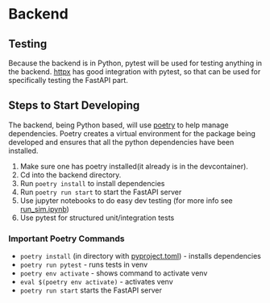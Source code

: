 # Backend

## Testing

Because the backend is in Python, pytest will be used for testing anything in the backend.
[httpx](https://fastapi.tiangolo.com/tutorial/testing/) has good integration with pytest, so that
can be used for specifically testing the FastAPI part.

## Steps to Start Developing

The backend, being Python based, will use [poetry](https://python-poetry.org/) to help
manage dependencies. Poetry creates a virtual environment for the package being developed and
ensures that all the python dependencies have been installed.

1. Make sure one has poetry installed(it already is in the devcontainer).
1. Cd into the backend directory.
1. Run `poetry install` to install dependencies
1. Run `poetry run start` to start the FastAPI server
1. Use jupyter notebooks to do easy dev testing (for more info see [run_sim.ipynb](./run_sim.ipynb))
1. Use pytest for structured unit/integration tests

### Important Poetry Commands

- `poetry install` (in directory with [pyproject.toml](./pyproject.toml)) - installs dependencies
- `poetry run pytest` - runs tests in venv
- `poetry env activate` - shows command to activate venv
- `eval $(poetry env activate)` - activates venv
- `poetry run start` starts the FastAPI server
